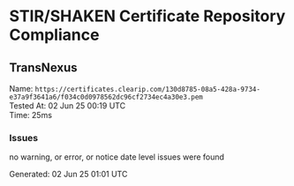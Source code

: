 # STIR/SHAKEN Certificate Repository Compliance

## TransNexus

Name: `https://certificates.clearip.com/130d8785-08a5-428a-9734-e37a9f3641a6/f034c0d0978562dc96cf2734ec4a30e3.pem`\
Tested At: 02 Jun 25 00:19 UTC\
Time: 25ms

### Issues

no warning, or error, or notice date level issues were found

Generated: 02 Jun 25 01:01 UTC